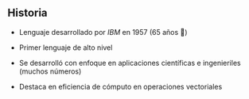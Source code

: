 ## Historia

- Lenguaje desarrollado por *IBM* en 1957 (65 años 🥳)

- Primer lenguaje de alto nivel

- Se desarrolló con enfoque en aplicaciones científicas e ingenieriles (muchos
  números)

- Destaca en eficiencia de cómputo en operaciones vectoriales
